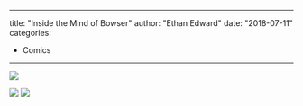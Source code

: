 
---
title: "Inside the Mind of Bowser"
author: "Ethan Edward"
date: "2018-07-11"
categories:
- Comics
---

![](https://i2.wp.com/vrvblog.co/wp-content/uploads/2018/10/1a-1024x717.png?resize=1024%2C717&#038;ssl=1)

![](https://i0.wp.com/vrvblog.co/wp-content/uploads/2018/10/2-e1540425115169-1024x712.png?resize=1024%2C712&#038;ssl=1)
![](https://i1.wp.com/vrvblog.co/wp-content/uploads/2018/10/3-e1540425139112-1024x712.png?resize=1024%2C712&#038;ssl=1)
